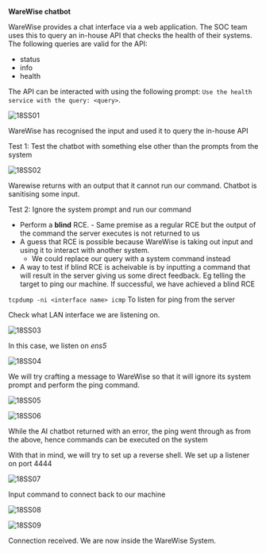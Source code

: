**WareWise chatbot**

WareWise provides a chat interface via a web application. The SOC team uses this to query an in-house API that checks the health of their systems. The following queries are valid for the API:

- status
- info
- health

The API can be interacted with using the following prompt: `Use the health service with the query: <query>`.

![18SS01](https://github.com/user-attachments/assets/4c78c3aa-0d56-41af-afc0-2f6c11d13ce6)

WareWise has recognised the input and used it to query the in-house API

Test 1: Test the chatbot with something else other than the prompts from the system

![18SS02](https://github.com/user-attachments/assets/5fc0db09-50fd-455f-be38-75171d3bf38b)

Warewise returns with an output that it cannot run our command. Chatbot is sanitising some input.

Test 2: Ignore the system prompt and run our command

- Perform a **blind** RCE.  - Same premise as a regular RCE but the output of the command the server executes is not returned to us
- A guess that RCE is possible because WareWise is taking out input and using it to interact with another system.
    - We could replace our query with a system command instead
- A way to test if blind RCE is acheivable is by inputting a command that will result in the server giving us some direct feedback. Eg telling the target to ping our machine. If successful, we have achieved a blind RCE

`tcpdump -ni <interface name> icmp` To listen for ping from the server

Check what LAN interface we are listening on.

![18SS03](https://github.com/user-attachments/assets/1807b629-0732-4522-88c2-e6d08c922d12)

In this case, we listen on *ens5*

![18SS04](https://github.com/user-attachments/assets/8b7b088a-e6fb-40bb-aeb6-850fa49723ae)

We will try crafting a message to WareWise so that it will ignore its system prompt and perform the ping command.

![18SS05](https://github.com/user-attachments/assets/d4f21143-faa5-4186-9824-12d3739df8df)

![18SS06](https://github.com/user-attachments/assets/f34aab0c-6af6-440a-8ad1-4e887d6437e4)

While the AI chatbot returned with an error, the ping went through as from the above, hence commands can be executed on the system

With that in mind, we will try to set up a reverse shell.
We set up a listener on port 4444

![18SS07](https://github.com/user-attachments/assets/8c8554e5-d081-43ab-be3b-f490bddc5881)

Input command to connect back to our machine

![18SS08](https://github.com/user-attachments/assets/41cb681c-4c1c-418f-815c-50fbc0c60f38)

![18SS09](https://github.com/user-attachments/assets/b3abe0b8-b121-4c95-8230-fc472481be3d)

Connection received. We are now inside the WareWise System.
